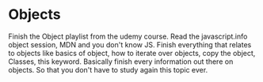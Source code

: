 # Objects

Finish the Object playlist from the udemy course.
Read the javascript.info object session, MDN and you don't know JS.
Finish everything that relates to objects like basics of object, how to iterate over objects, copy the object, Classes, this keyword. Basically finish every information out there on objects. So that you don't have to study again this topic ever.
